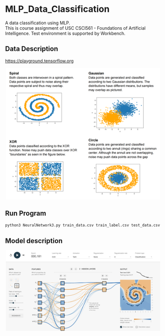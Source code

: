 # MLP_Data_Classification
A data classification using MLP. 
<br>This is course assignment of USC CSCI561 - Foundations of Artificial Intelligence. Test environment is supported by Workbench. 

## Data Description
 https://playground.tensorflow.org
 <p align="center"><img src="images/datasets.png" alt="Trojan" width="500" /></p>

## Run Program
```python
python3 NeuralNetwork3.py train_data.csv train_label.csv test_data.csv
```

## Model description
 <p align="center"><img src="images/sample.png" alt="Trojan" width="500" /></p>